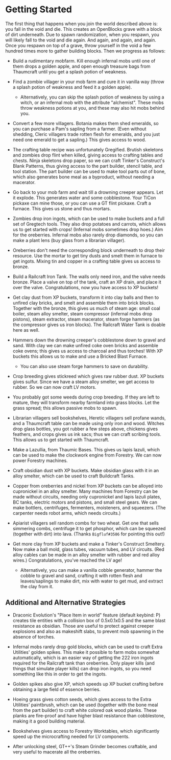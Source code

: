 Getting Started
===============

The first thing that happens when you join the world described above is:
you fall in the void and die.
This creates an OpenBlocks grave with a block of dirt underneath.
Due to spawn randomization,
when you respawn,
you will likely fall to the void and die again.
And again, and again, and again.
Once you respawn on top of a grave,
throw yourself in the void a few hundred times more to gather building blocks.
Then we progress as follows:

- Build a rudimentary mobfarm.
    Kill enough infernal mobs until one of them drops a golden apple,
    and open enough treasure bags from Thaumcraft until you get a splash potion of weakness.

- Find a zombie villager in your mob farm and cure it in vanilla way
    (throw a splash potion of weakness and feed it a golden apple).
    - Alternatively, you can skip the splash potion of weakness
        by using a witch, or an infernal mob with the attribute "alchemist".
        These mobs throw weakness potions at you,
        and these may also hit mobs behind you.

- Convert a few more villagers.
    Botania makes them shed emeralds,
    so you can purchase a Pam's sapling from a farmer.
    (Even without shedding,
    Cleric villagers trade rotten flesh for emeralds,
    and you just need one emerald to get a sapling.)
    This gives access to wood.

- The crafting table recipe was unfortunately Gregified.
    Brutish skeletons and zombies drop flint when killed,
    giving access to crafting tables and chests.
    Ninja skeletons drop paper,
    so we can craft Tinker's Construct's Blank Patterns,
    thus giving access to the part builder, stencil table, and tool station.
    The part builder can be used to make tool parts out of bone,
    which also generates bone meal as a byproduct,
    without needing a macerator.

- Go back to your mob farm and wait till a drowning creeper appears.
    Let it explode.
    This generates water and some cobblestone.
    Your TiCon pickaxe can mine those,
    or you can use a GT flint pickaxe.
    Craft a furnace.
    This gives us stone and thus mortars.

- Zombies drop iron ingots, which can be used to make buckets and a full set of Gregtech tools.
    They also drop potatoes and carrots,
    which allows us to get started with crops!
    (Infernal mobs sometimes drop hoes.)
    Aim for the oreberries.
    Infernal mobs also rarely drop diamonds,
    so you can make a plant lens (buy glass from a librarian villager).

- Oreberries don't need the corresponding block underneath to drop their resource.
    Use the mortar to get tiny dusts
    and smelt them in furnace to get ingots.
    Mixing tin and copper in a crafting table gives us access to bronze.

- Build a Railcraft Iron Tank.
    The walls only need iron,
    and the valve needs bronze.
    Place a valve on top of the tank,
    craft an XP drain,
    and place it over the valve.
    Congratulations, now you have access to XP buckets!

- Get clay dust from XP buckets,
    transform it into clay balls and then to unfired clay bricks,
    and smelt and assemble them into brick blocks.
    Together with the bronze,
    this gives us much of steam age:
    small coal boiler,
    steam alloy smelter,
    steam compressor (infernal mobs drop pistons),
    steam extractor,
    steam macerator,
    steam forge hammers (as the compressor gives us iron blocks).
    The Railcraft Water Tank is doable here as well.

- Hammers down the drowning creeper's cobblestone down to gravel and sand.
    With clay we can make unfired coke oven bricks
    and assemble coke ovens;
    this gives us access to charcoal and thus torches!
    With XP buckets this allows us to make and use a Bricked Blast Furnace.
    - You can also use steam forge hammers to save on durability.

- Crop breeding gives stickreed which gives raw rubber dust.
    XP buckets gives sulfur.
    Since we have a steam alloy smelter,
    we get access to rubber.
    So we can now craft LV motors.

- You probably got some weeds during crop breeding.
    If they are left to mature,
    they will transform nearby farmland into grass blocks.
    Let the grass spread;
    this allows passive mobs to spawn.

- Librarian villagers sell bookshelves,
    Heretic villagers sell profane wands,
    and a Thaumcraft table can be made using only iron and wood.
    Witches drop glass bottles,
    you got rubber a few steps above,
    chickens gives feathers,
    and crops gives us ink sacs;
    thus we can craft scribing tools.
    This allows us to get started with Thaumcraft.

- Make a Lazullia, from Thaumic Bases.
    This gives us lapis lazuli,
    which can be used to make the clockwork engine from Forestry.
    We can now power Forestry machines.

- Craft obsidian dust with XP buckets.
    Make obsidian glass with it in an alloy smelter,
    which can be used to craft Buildcraft Tanks.

- Copper from oreberries and nickel from XP buckets
    can be alloyed into cupronickel in an alloy smelter.
    Many machines from Forestry can be made without circuits,
    needing only cupronickel and lapis lazuli plates,
    BC tanks, electric motors and pistons, and small steel gears.
    We can make bottlers, centrifuges, fermenters, moisteners, and squeezers.
    (The carpenter needs robot arms, which needs circuits.)

- Apiarist villagers sell random combs for two wheat.
    Get one that sells simmering combs,
    centrifuge it to get phosphor,
    which can be squeezed (together with dirt) into lava.
    (Thanks `Bigfluf#3586` for pointing this out!)

- Get more clay from XP buckets and make a Tinker's Construct Smeltery.
    Now make a ball mold, glass tubes, vacuum tubes, and LV circuits.
    (Red alloy cables can be made in an alloy smelter with rubber and red alloy wires.)
    Congratulations, you've reached the LV age!
    - Alternatively,
        you can make a vanilla cobble generator,
        hammer the cobble to gravel and sand,
        crafting it with rotten flesh and leaves/saplings to make dirt,
        mix with water to get mud,
        and extract the clay from it.

Additional and Alternative Strategies
-------------------------------------

- Draconic Evolution's "Place Item in world" feature
    (default keybind: P)
    creates tile entities with a collision box of 0.5x0.1x0.5
    and the same blast resistance as obsidian.
    Those are useful to protect against creeper explosions
    and also as makeshift slabs,
    to prevent mob spawning in the absence of torches.

- Infernal mobs rarely drop gold blocks,
    which can be used to craft Extra Utilities' golden spikes.
    This make it possible to farm mobs somewhat automatically,
    which is an easier way of getting the 222 iron ingots required for the Railcraft tank
    than oreberries.
    Only player kills (and things that simulate player kills)
    can drop iron ingots,
    so you need something like this in order to get the ingots.

- Golden spikes also give XP,
    which speeds up XP bucket crafting before obtaining a large field of essence berries.

- Hoeing grass gives cotton seeds,
    which gives access to the Extra Utilities' paintbrush,
    which can be used
    (together with the bone meal from the part builder)
    to craft white colored oak wood planks.
    These planks are fire-proof and have higher blast resistance than cobblestone,
    making it a good building material.

- Bookshelves gives access to Forestry Worktables,
    which significantly speed up the microcrafting needed for LV components.

- After unlocking steel,
    GT++'s Steam Grinder becomes craftable,
    and very useful to macerate all the oreberries.
